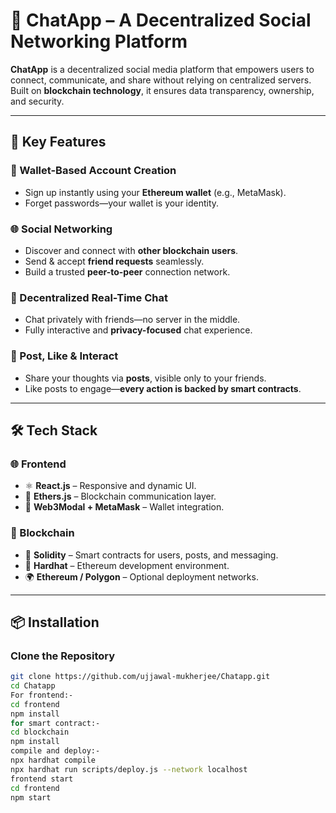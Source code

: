 # 🔗 ChatApp – A Decentralized Social Networking Platform

**ChatApp** is a decentralized social media platform that empowers users to connect, communicate, and share without relying on centralized servers. Built on **blockchain technology**, it ensures data transparency, ownership, and security.

---

## 🚀 Key Features

### 👛 Wallet-Based Account Creation
- Sign up instantly using your **Ethereum wallet** (e.g., MetaMask).
- Forget passwords—your wallet is your identity.

### 🌐 Social Networking
- Discover and connect with **other blockchain users**.
- Send & accept **friend requests** seamlessly.
- Build a trusted **peer-to-peer** connection network.

### 💬 Decentralized Real-Time Chat
- Chat privately with friends—no server in the middle.
- Fully interactive and **privacy-focused** chat experience.

### 📸 Post, Like & Interact
- Share your thoughts via **posts**, visible only to your friends.
- Like posts to engage—**every action is backed by smart contracts**.

---

## 🛠️ Tech Stack

### 🌐 Frontend
- ⚛️ **React.js** – Responsive and dynamic UI.
- 🔌 **Ethers.js** – Blockchain communication layer.
- 🦊 **Web3Modal + MetaMask** – Wallet integration.

### 🔗 Blockchain
- 🧠 **Solidity** – Smart contracts for users, posts, and messaging.
- 🔨 **Hardhat** – Ethereum development environment.
- 🌍 **Ethereum / Polygon** – Optional deployment networks.
---

## 📦 Installation

### Clone the Repository
```bash
git clone https://github.com/ujjawal-mukherjee/Chatapp.git
cd Chatapp
For frontend:-
cd frontend
npm install
for smart contract:-
cd blockchain
npm install
compile and deploy:-
npx hardhat compile
npx hardhat run scripts/deploy.js --network localhost
frontend start
cd frontend
npm start




